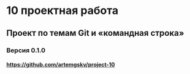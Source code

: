 # 10 проектная работа
## Проект по темам Git и «командная строка»
### Версия 0.1.0
#### https://github.com/artemgskv/project-10
